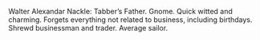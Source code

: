 Walter Alexandar Nackle: Tabber’s Father. Gnome. Quick witted and charming. Forgets everything not related to business, including birthdays. Shrewd businessman and trader. Average sailor.
